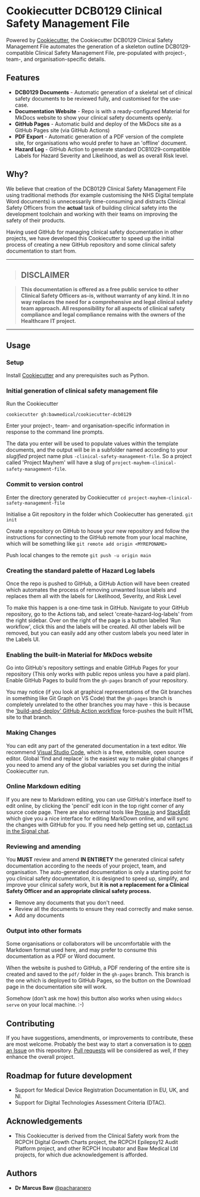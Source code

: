 # Cookiecutter DCB0129 Clinical Safety Management File

Powered by [Cookiecutter](https://github.com/cookiecutter), the Cookiecutter DCB0129 Clinical Safety Management File automates the generation of a skeleton outline DCB0129-compatible Clinical Safety Management File, pre-populated with project-, team-, and organisation-specific details.

## Features

- **DCB0129 Documents** - Automatic generation of a skeletal set of clinical safety documents to be reviewed fully, and customised for the use-case.
- **Documentation Website** - Repo is with a ready-configured Material for MkDocs website to show your clinical safety documents openly.
- **GitHub Pages** - Automatic build and deploy of the MkDocs site as a GitHub Pages site (via GitHub Actions)
- **PDF Export** - Automatic generation of a PDF version of the complete site, for organisations who would prefer to have an 'offline' document.
- **Hazard Log** - GitHub Action to generate standard DCB1029-compatible Labels for Hazard Severity and Likelihood, as well as overall Risk level.

## Why?

We believe that creation of the DCB0129 Clinical Safety Management File using traditional methods (for example customising the NHS Digital template Word documents) is unnecessarily time-consuming and distracts Clinical Safety Officers from the **actual** task of building clinical safety into the development toolchain and working with their teams on improving the safety of their products.

Having used GitHub for managing clinical safety documentation in other projects, we have developed this Cookiecutter to speed up the initial process of creating a new GitHub repository and some clinical safety documentation to start from.

---

> ## **DISCLAIMER**

> **This documentation is offered as a free public service to other Clinical Safety Officers as-is, without warranty of any kind. It in no way replaces the need for a comprehensive and legal clinical safety team approach. All responsibility for all aspects of clinical safety compliance and legal compliance remains with the owners of the Healthcare IT project.**

---

## Usage

### Setup

Install [Cookiecutter](https://github.com/cookiecutter/cookiecutter) and any prerequisites such as Python.

### Initial generation of clinical safety management file

Run the Cookiecutter

```shell
cookiecutter gh:bawmedical/cookiecutter-dcb0129
```

Enter your project-, team- and organisation-specific information in response to the command line prompts.

The data you enter will be used to populate values within the template documents, and the output will be in a subfolder named according to your _slugified_ project name plus `-clinical-safety-management-file`. So a project called 'Project Mayhem' will have a slug of `project-mayhem-clinical-safety-management-file`.

### Commit to version control

Enter the directory generated by Cookiecutter
`cd project-mayhem-clinical-safety-management-file`

Initialise a Git repository in the folder which Cookiecutter has generated.
`git init`

Create a repository on GitHub to house your new repository and follow the instructions for connecting to the GitHub remote from your local machine, which will be something like `git remote add origin <MYREPONAME>`

Push local changes to the remote
`git push -u origin main`

### Creating the standard palette of Hazard Log labels

Once the repo is pushed to GitHub, a GitHub Action will have been created which automates the process of removing unwanted Issue labels and replaces them all with the labels for Likelihood, Severity, and Risk Level

To make this happen is a one-time task in GitHub. Navigate to your GitHub repository, go to the Actions tab, and select 'create-hazard-log-labels' from the right sidebar. Over on the right of the page is a button labelled 'Run workflow', click this and the labels will be created. All other labels will be removed, but you can easily add any other custom labels you need later in the Labels UI.

### Enabling the built-in Material for MkDocs website

Go into GitHub's repository settings and enable GitHub Pages for your repository (This only works with public repos unless you have a paid plan). Enable GitHub Pages to build from the `gh-pages` branch of your repository.

You may notice (if you look at graphical representations of the Git branches in something like Git Graph on VS Code) that the `gh-pages` branch is completely unrelated to the other branches you may have - this is because the ['build-and-deploy' GitHub Action workflow](https://github.com/bawmedical/cookiecutter-dcb0129/blob/main/%7B%7Bcookiecutter.__project_slug%7D%7D-clinical-safety-management-file/.github/workflows/build-and-deploy-to-gh-pages.yml) force-pushes the built HTML site to that branch.

### Making Changes

You can edit any part of the generated documentation in a text editor. We recommend [Visual Studio Code](https://code.visualstudio.com/), which is a free, extensible, open source editor. Global 'find and replace' is the easiest way to make global changes if you need to amend any of the global variables you set during the initial Cookiecutter run.

### Online Markdown editing

If you are new to Markdown editing, you can use GitHub's interface itself to edit online, by clicking the 'pencil' edit icon in the top right corner of any source code page. There are also external tools like [Prose.io](http://prose.io/) and [StackEdit](https://stackedit.io/) which give you a nice interface for editing MarkDown online, and will sync the changes with GitHub for you. If you need help getting set up, [contact us in the Signal chat](../contact/contact.md).

### Reviewing and amending

You **MUST** review and amend **IN ENTIRETY** the generated clinical safety documentation according to the needs of your project, team, and organisation. The auto-generated documentation is only a starting point for you clinical safety documentation, it is designed to speed up, simplify, and improve your clinical safety work, but **it is not a replacement for a Clinical Safety Officer and an appropriate clinical safety process.**

- Remove any documents that you don't need.
- Review all the documents to ensure they read correctly and make sense.
- Add any documents

### Output into other formats

Some organisations or collaborators will be uncomfortable with the Markdown format used here, and may prefer to consume this documentation as a PDF or Word document.

When the website is pushed to GitHub, a PDF rendering of the entire site is created and saved to the `pdf/` folder in the `gh-pages` branch. This branch is the one which is deployed to GitHub Pages, so the button on the Download page in the documentation site will work.

Somehow (don't ask me how) this button also works when using `mkdocs serve` on your local machine. :-)

## Contributing

If you have suggestions, amendments, or improvements to contribute, these are most welcome. Probably the best way to start a conversation is to [open an Issue](https://github.com/bawmedical/cookiecutter-dcb0129/issues) on this repository. [Pull requests](https://github.com/bawmedical/cookiecutter-dcb0129/pulls) will be considered as well, if they enhance the overall project.

## Roadmap for future development

- Support for Medical Device Registration Documentation in EU, UK, and NI.
- Support for Digital Technologies Assessment Criteria (DTAC).

## Acknowledgements

- This Cookiecutter is derived from the Clinical Safety work from the RCPCH Digital Growth Charts project, the RCPCH Epilepsy12 Audit Platform project, and other RCPCH Incubator and Baw Medical Ltd projects, for which due acknowledgement is afforded.

## Authors

- **Dr Marcus Baw** [@pacharanero](https://github.com/pacharanero)
